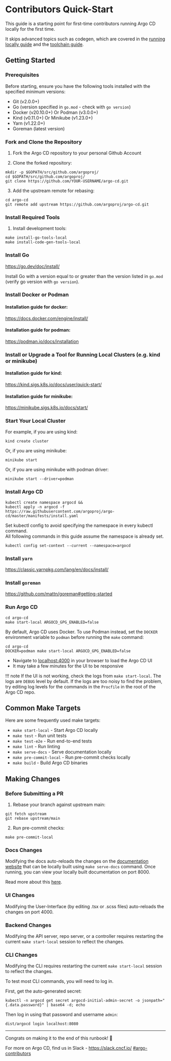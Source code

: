 # Contributors Quick-Start 

This guide is a starting point for first-time contributors running Argo CD locally for the first time.

It skips advanced topics such as codegen, which are covered in the [running locally guide](running-locally.md)
and the [toolchain guide](toolchain-guide.md).

## Getting Started

### Prerequisites

Before starting, ensure you have the following tools installed with the specified minimum versions:

* Git (v2.0.0+)
* Go (version specified in `go.mod` - check with `go version`)
* Docker (v20.10.0+) Or Podman (v3.0.0+)
* Kind (v0.11.0+) Or Minikube (v1.23.0+)
* Yarn (v1.22.0+)
* Goreman (latest version)

### Fork and Clone the Repository

1. Fork the Argo CD repository to your personal Github Account

2. Clone the forked repository:
```shell
mkdir -p $GOPATH/src/github.com/argoproj/
cd $GOPATH/src/github.com/argoproj/
git clone https://github.com/YOUR-USERNAME/argo-cd.git
```

3. Add the upstream remote for rebasing:
```shell
cd argo-cd
git remote add upstream https://github.com/argoproj/argo-cd.git
```

### Install Required Tools

1. Install development tools:
```shell
make install-go-tools-local
make install-code-gen-tools-local
```

### Install Go

<https://go.dev/doc/install/>

Install Go with a version equal to or greater than the version listed in `go.mod` (verify go version with `go version`). 


### Install Docker or Podman

#### Installation guide for docker:

<https://docs.docker.com/engine/install/>

#### Installation guide for podman:

<https://podman.io/docs/installation>

### Install or Upgrade a Tool for Running Local Clusters (e.g. kind or minikube)

#### Installation guide for kind:

<https://kind.sigs.k8s.io/docs/user/quick-start/>

#### Installation guide for minikube:

<https://minikube.sigs.k8s.io/docs/start/>

### Start Your Local Cluster

For example, if you are using kind:
```shell
kind create cluster
```

Or, if you are using minikube:

```shell
minikube start
```

Or, if you are using minikube with podman driver:

```shell
minikube start --driver=podman
```

### Install Argo CD

```shell
kubectl create namespace argocd &&
kubectl apply -n argocd -f https://raw.githubusercontent.com/argoproj/argo-cd/master/manifests/install.yaml
```

Set kubectl config to avoid specifying the namespace in every kubectl command.  
All following commands in this guide assume the namespace is already set.

```shell
kubectl config set-context --current --namespace=argocd
```

### Install `yarn`

<https://classic.yarnpkg.com/lang/en/docs/install/>

### Install `goreman`

<https://github.com/mattn/goreman#getting-started>

### Run Argo CD

```shell
cd argo-cd
make start-local ARGOCD_GPG_ENABLED=false
```

By default, Argo CD uses Docker. To use Podman instead, set the `DOCKER` environment variable to `podman` before running the `make` command:

```shell
cd argo-cd
DOCKER=podman make start-local ARGOCD_GPG_ENABLED=false
```

- Navigate to [localhost:4000](http://localhost:4000) in your browser to load the Argo CD UI
- It may take a few minutes for the UI to be responsive

!!! note
    If the UI is not working, check the logs from `make start-local`. The logs are `DEBUG` level by default. If the logs are
    too noisy to find the problem, try editing log levels for the commands in the `Procfile` in the root of the Argo CD repo.

## Common Make Targets

Here are some frequently used make targets:

* `make start-local` - Start Argo CD locally
* `make test` - Run unit tests
* `make test-e2e` - Run end-to-end tests
* `make lint` - Run linting
* `make serve-docs` - Serve documentation locally
* `make pre-commit-local` - Run pre-commit checks locally
* `make build` - Build Argo CD binaries

## Making Changes

### Before Submitting a PR

1. Rebase your branch against upstream main:
```shell
git fetch upstream
git rebase upstream/main
```

2. Run pre-commit checks:
```shell
make pre-commit-local
```

### Docs Changes

Modifying the docs auto-reloads the changes on the [documentation website](https://argo-cd.readthedocs.io/) that can be locally built using `make serve-docs` command. 
Once running, you can view your locally built documentation on port 8000.

Read more about this [here](https://argo-cd.readthedocs.io/en/latest/developer-guide/docs-site/).

### UI Changes

Modifying the User-Interface (by editing .tsx or .scss files) auto-reloads the changes on port 4000.

### Backend Changes

Modifying the API server, repo server, or a controller requires restarting the current `make start-local` session to reflect the changes.

### CLI Changes

Modifying the CLI requires restarting the current `make start-local` session to reflect the changes.

To test most CLI commands, you will need to log in.

First, get the auto-generated secret:

```shell
kubectl -n argocd get secret argocd-initial-admin-secret -o jsonpath="{.data.password}" | base64 -d; echo
```

Then log in using that password and username `admin`:

```shell
dist/argocd login localhost:8080
```

---
Congrats on making it to the end of this runbook! 🚀

For more on Argo CD, find us in Slack - <https://slack.cncf.io/> [#argo-contributors](https://cloud-native.slack.com/archives/C020XM04CUW)
